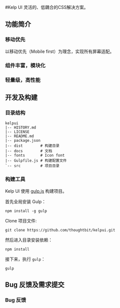 #Kelp UI 灵活的、低耦合的CSS解决方案。

## 功能简介

### 移动优先

以移动优先（Mobile first）为理念，实现所有屏幕适配。

### 组件丰富，模块化

### 轻量级，高性能

## 开发及构建

### 目录结构

```
kelpui
|-- HISTORY.md
|-- LICENSE
|-- README.md
|-- package.json
|-- dist        # 构建目录
|-- docs        # 文档
|-- fonts       # Icon font
|-- Gulpfile.js # 构建配置文件
`-- src         # 项目目录
```

### 构建工具

Kelp UI 使用 [gulp.js](http://gulpjs.com/) 构建项目。

首先全局安装 Gulp：

```
npm install -g gulp
```

Clone 项目文件:

```
git clone https://github.com/thoughtbit/kelpui.git
```

然后进入目录安装依赖：

```
npm install
```

接下来，执行 `gulp`：

```
gulp
```

## Bug 反馈及需求提交

### Bug 反馈